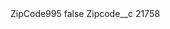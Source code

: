 <?xml version="1.0" encoding="UTF-8"?>
<CustomMetadata xmlns="http://soap.sforce.com/2006/04/metadata" xmlns:xsi="http://www.w3.org/2001/XMLSchema-instance" xmlns:xsd="http://www.w3.org/2001/XMLSchema">
    <label>ZipCode995</label>
    <protected>false</protected>
    <values>
        <field>Zipcode__c</field>
        <value xsi:type="xsd:string">21758</value>
    </values>
</CustomMetadata>
